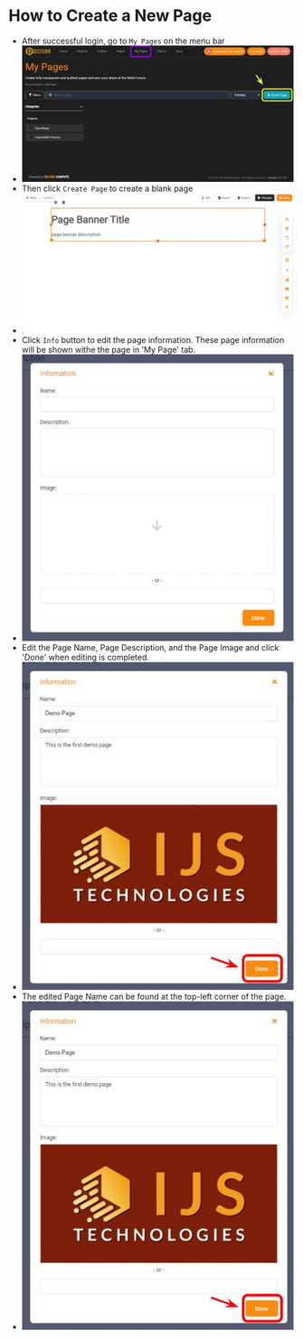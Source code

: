 # How to Create a New Page
* After successful login, go to `My Pages` on the menu bar
* ![](.scbook/my-page.jpg)
* Then click `Create Page` to create a blank page
* ![](.scbook/new-page.jpg)
* Click `Info` button to edit the page information.  These page information will be shown withe the page in 'My Page' tab.
* ![](.scbook/page-info-edit.jpg)
* Edit the Page Name, Page Description, and the Page Image and click 'Done' when editing is completed.
* ![](.scbook/page-info-edited.jpg)
* The edited Page Name can be found at the top-left corner of the page.
* ![](.scbook/page-info-edited.jpg)
